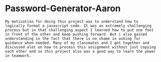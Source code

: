 # Password-Generator-Aaron
    
    My motivation for doing this project was to understand how to logically format a javascript code. It was an extremely challenging process but in that challenging aspect I learned how to put one foot in front of the other and keep pushing forward. But i also gained understanding in the fact that there is no shame in asking for guidance when needed. Many of my classmates and I got together and discussed alot on how to process this assignment without just copying each other and so this project also was a good way to learn the power in teamwork.